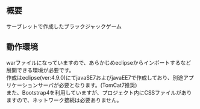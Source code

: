 ## 概要<br>
サーブレットで作成したブラックジャックゲーム<br>

## 動作環境<br>
warファイルになっていますので、あらかじめeclipseからインポートするなど展開できる環境が必要です。<br>
作成はeclipse(ver:4.9.0)にてjavaSE7およびjavaEE7で作成しており、別途アプリケーションサーバが必要となります。(TomCat7推奨)<br>
また、Bootstrap4を利用していますが、プロジェクト内にCSSファイルがありますので、ネットワーク接続は必要ありません。<br>
